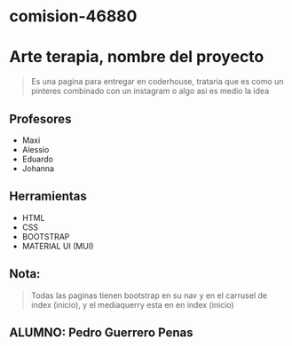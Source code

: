 # comision-46880
# Arte terapia, nombre del proyecto

> Es una pagina para entregar en coderhouse, trataria que es como un pinteres combinado con un instagram o algo asi es medio la idea 

## Profesores
- Maxi
- Alessio
- Eduardo
- Johanna

## Herramientas

- HTML
- CSS
- BOOTSTRAP
- MATERIAL UI (MUI)

## Nota:

>Todas las paginas tienen bootstrap en su nav y en el carrusel de index (inicio), y el mediaquerry esta en en index (inicio)

## ALUMNO: Pedro Guerrero Penas